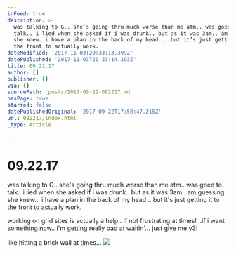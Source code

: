 ```yaml
---
inFeed: true
description: >-
  was talking to G.. she’s going thru much worse than me atm.. was goed to
  talk.. i lied when she asked if i was drunk.. but as it was 3am.. am guessing
  she knew… i have a plan in the back of my head .. but it’s just getting it to
  the front to actually work.
dateModified: '2017-11-03T20:33:13.399Z'
datePublished: '2017-11-03T20:33:14.393Z'
title: 09.22.17
author: []
publisher: {}
via: {}
sourcePath: _posts/2017-09-22-092217.md
hasPage: true
starred: false
datePublishedOriginal: '2017-09-22T17:58:47.215Z'
url: 092217/index.html
_type: Article

---
```

# 09.22.17

was talking to G.. she's going thru much worse than me atm.. was goed to talk.. i lied when she asked if i was drunk.. but as it was 3am.. am guessing she knew... i have a plan in the back of my head .. but it's just getting it to the front to actually work.

working on grid sites is actually a help.. if not frustrating at times! ..if i want something now.. i'm getting really bad at waitin'... just give me v3!

like hitting a brick wall at times...
![](https://the-grid-user-content.s3-us-west-2.amazonaws.com/c1ad3397-6fdb-41bb-aa27-170da4721554.jpg)